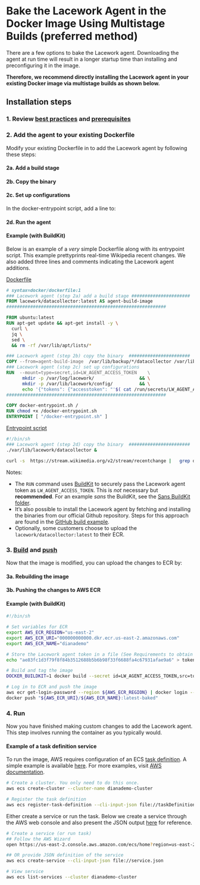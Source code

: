 
# Bake the Lacework Agent in the Docker Image Using Multistage Builds (preferred method) 

There are a few options to bake the Lacework agent. Downloading the agent at run time will result in a longer startup time than installing and preconfiguring it in the image. 

**Therefore, we recommend directly installing the Lacework agent in your existing Docker image via multistage builds as shown below.**

## Installation steps 

### 1. Review [best practices](../../README.md#best-practices) and [prerequisites](../../README.md#prerequisites)

### 2. Add the agent to your existing Dockerfile

Modify your existing Dockerfile in to add the Lacework agent by following these steps: 

#### 2a. Add a build stage
#### 2b. Copy the binary
#### 2c. Set up configurations

In the docker-entrypoint script, add a line to: 

#### 2d. Run the agent 

#### Example (with BuildKit)

Below is an example of a _very_ simple Dockerfile along with its entrypoint script. This example prettyprints real-time Wikipedia recent changes. We also added three lines and comments indicating the Lacework agent additions.

[Dockerfile](multi.dockerfile)
  ```Dockerfile
  # syntax=docker/dockerfile:1
  ### Lacework agent (step 2a) add a build stage ######################
  FROM lacework/datacollector:latest AS agent-build-image
  ############################################################

  FROM ubuntu:latest
  RUN apt-get update && apt-get install -y \
    curl \
    jq \
    sed \
    && rm -rf /var/lib/apt/lists/*

  ### Lacework agent (step 2b) copy the binary  #######################
  COPY --from=agent-build-image  /var/lib/backup/*/datacollector /var/lib/lacework/datacollector
  ### Lacework agent (step 2c) set up configurations  
  RUN  --mount=type=secret,id=LW_AGENT_ACCESS_TOKEN    \
        mkdir -p /var/log/lacework/                 && \
        mkdir -p /var/lib/lacework/config/          && \
        echo '{"tokens": {"accesstoken": "'$( cat /run/secrets/LW_AGENT_ACCESS_TOKEN)'"}}' > /var/lib/lacework/config/config.json  
  ############################################################

  COPY docker-entrypoint.sh /
  RUN chmod +x /docker-entrypoint.sh
  ENTRYPOINT [ "/docker-entrypoint.sh" ]
  ```

[Entrypoint script](docker-entrypoint.sh)
  ```bash
  #!/bin/sh
  ### Lacework agent (step 2d) copy the binary  #######################
  ./var/lib/lacework/datacollector &

  curl -s  https://stream.wikimedia.org/v2/stream/recentchange |   grep data |  sed 's/^data: //g' |  jq -rc 'with_entries(if .key == "$schema" then .key = "schema" else . end)'
```

Notes: 
* The <code>RUN</code></strong> command uses [BuildKit](https://docs.docker.com/develop/develop-images/build_enhancements/) to securely pass the Lacework agent token as <code>LW_AGENT_ACCESS_TOKEN</code>. This is <em>not</em> necessary but <strong>recommended</strong>. For an example <em>sans</em> the BuildKit, see the [Sans BuildKit folder](sans-buildkit-example/README.md).
* It’s also possible to install the Lacework agent by fetching and installing the binaries from our official Github repository. Steps for this approach are found in the [GitHub build example](../baked-github-build/README.md).
* Optionally, some customers choose to upload the `lacework/datacollector:latest` to their ECR. 

### 3. [Build](build-multi.sh) and [push](push-multi.sh)

Now that the image is modified, you can upload the changes to ECR by:

#### 3a. Rebuilding the image
#### 3b. Pushing the changes to AWS ECR

#### Example (with BuildKit)

  ```bash
  #!/bin/sh

  # Set variables for ECR
  export AWS_ECR_REGION="us-east-2"
  export AWS_ECR_URI="000000000000.dkr.ecr.us-east-2.amazonaws.com"
  export AWS_ECR_NAME="dianademo"

  # Store the Lacework agent token in a file (See Requirements to obtain one)
  echo "ae83fc1d3f79f8f84b3512688b5b6b98f33f6688fa4c67931afae9a6" > token.key

  # Build and tag the image
  DOCKER_BUILDKIT=1 docker build --secret id=LW_AGENT_ACCESS_TOKEN,src=token.key --force-rm=true --tag "${AWS_ECR_URI}/${AWS_ECR_NAME}:latest-baked" .

  # Log in to ECR and push the image
  aws ecr get-login-password --region ${AWS_ECR_REGION} | docker login --username AWS --password-stdin ${AWS_ECR_URI}
  docker push "${AWS_ECR_URI}/${AWS_ECR_NAME}:latest-baked"
  ```

### 4. Run 

Now you have finished making custom changes to add the Lacework agent. This step involves running the container as you typically would. 

#### Example of a task definition service

To run the image, AWS requires configuration of an ECS [task definition](https://docs.aws.amazon.com/AmazonECS/latest/developerguide/task_definitions.html). A simple example is available [here](taskDefinition.json). For more examples, visit [AWS documentation](https://docs.aws.amazon.com/AmazonECS/latest/developerguide/example_task_definitions.html).

```bash
# Create a cluster. You only need to do this once.
aws ecs create-cluster --cluster-name dianademo-cluster 

# Register the task definition
aws ecs register-task-definition --cli-input-json file://taskDefinition.json   
```

Either create a service or run the task. Below we create a service through the AWS web console and also present the JSON output [here](service.json) for reference. 

```bash
# Create a service (or run task) 
## Follow the AWS Wizard
open https://us-east-2.console.aws.amazon.com/ecs/home?region=us-east-2#/clusters/dianademo-cluster/createService 

## OR provide JSON definition of the service
aws ecs create-service --cli-input-json file://service.json   

# View service
aws ecs list-services --cluster dianademo-cluster 
```
